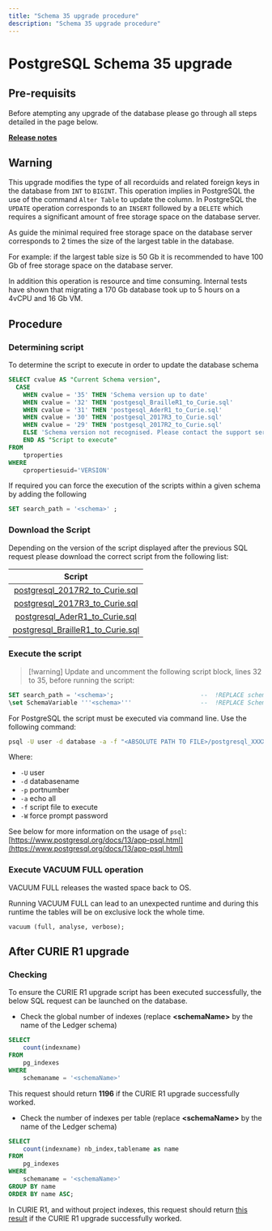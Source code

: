 ```yaml
---
title: "Schema 35 upgrade procedure"
description: "Schema 35 upgrade procedure"
---
```


# PostgreSQL Schema 35 upgrade

## Pre-requisits

Before atempting any upgrade of the database please go through all steps detailed in the page below.

[**Release notes**](./index)

## Warning

This upgrade modifies the type of all recorduids and related foreign keys in the database from `INT` to `BIGINT`.
This operation implies in PostgreSQL the use of the command `Alter Table` to update the column. In PostgreSQL the `UPDATE` operation corresponds to an `INSERT` followed by a `DELETE` which requires a significant amount of free storage space on the database server.

As guide the minimal required free storage space on the database server corresponds to 2 times the size of the largest table in the database.  

For example: if the largest table size is 50 Gb it is recommended to have 100 Gb of free storage space on the database server.

In addition this operation is resource and time consuming.
Internal tests have shown that migrating a 170 Gb database took up to 5 hours on a 4vCPU and 16 Gb VM.

## Procedure

### Determining script

To determine the script to execute in order to update the database schema

```sql
SELECT cvalue AS "Current Schema version",
  CASE 
    WHEN cvalue = '35' THEN 'Schema version up to date' 
    WHEN cvalue = '32' THEN 'postgesql_BrailleR1_to_Curie.sql'
    WHEN cvalue = '31' THEN 'postgesql_AderR1_to_Curie.sql'
    WHEN cvalue = '30' THEN 'postgesql_2017R3_to_Curie.sql'
    WHEN cvalue = '29' THEN 'postgesql_2017R2_to_Curie.sql'
    ELSE 'Schema version not recognised. Please contact the support service' 
    END AS "Script to execute"
FROM     
    tproperties
WHERE
    cpropertiesuid='VERSION'
```

If required you can force the execution of the scripts within a given schema by adding the following

```sql
SET search_path = '<schema>' ;
```

### Download the Script

Depending on the version of the script displayed after the previous SQL request please download the correct script from the following list:  

|                                       Script                                        |
|:-----------------------------------------------------------------------------------:|
|    [postgresql_2017R2_to_Curie.sql](./sqlscripts/postgresql_2017R2_to_Curie.sql)    |
|    [postgresql_2017R3_to_Curie.sql](./sqlscripts/postgresql_2017R3_to_Curie.sql)    |
|    [postgresql_AderR1_to_Curie.sql](./sqlscripts/postgresql_AderR1_to_Curie.sql)    |
| [postgresql_BrailleR1_to_Curie.sql](./sqlscripts/postgresql_BrailleR1_to_Curie.sql) |

### Execute the script

> [!warning] Update and uncomment the following script block, lines 32 to 35, before running the script:  

```sql
SET search_path = '<schema>';                        --  !REPLACE schema_name
\set SchemaVariable '''<schema>'''                   --  !REPLACE SchemaVariable
```

For PostgreSQL the script must be executed via command line. Use the following command:

```sh
psql -U user -d database -a -f "<ABSOLUTE PATH TO FILE>/postgresql_XXXXX_to_Curie.sql" -W > /tmp/output.txt 2>&1
```

Where:

- `-U` user
- `-d` databasename
- `-p` portnumber
- `-a` echo all
- `-f` script file to execute
- `-W` force prompt password

See below for more information on the usage of `psql`:  
[https://www.postgresql.org/docs/13/app-psql.html](https://www.postgresql.org/docs/13/app-psql.html)  

### Execute VACUUM FULL operation

VACUUM FULL releases the wasted space back to OS.  

Running VACUUM FULL can lead to an unexpected runtime and during this runtime the tables will be on exclusive lock the whole time.  

```psql
vacuum (full, analyse, verbose);  
```

## After CURIE R1 upgrade

### Checking

To ensure the CURIE R1 upgrade script has been executed successfully, the below SQL request can be launched on the database.  

- Check the global number of indexes (replace **\<schemaName>** by the name of the Ledger schema)

```sql
SELECT
    count(indexname)
FROM
    pg_indexes
WHERE
    schemaname = '<schemaName>'
```

This request should return **1196** if the CURIE R1 upgrade successfully worked.

- Check the number of indexes per table (replace **\<schemaName>** by the name of the Ledger schema)

```sql
SELECT
    count(indexname) nb_index,tablename as name
FROM
    pg_indexes
WHERE
    schemaname = '<schemaName>'
GROUP BY name
ORDER BY name ASC;
```

In CURIE R1, and without project indexes, this request should return [this result](./assets/bw_postgresql_CURIE_R1_indexes_number_per_table_aggregation.csv) if the CURIE R1 upgrade successfully worked.
